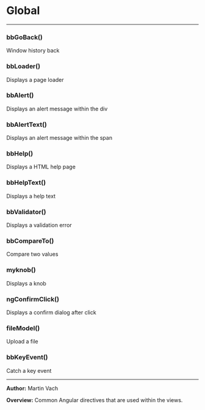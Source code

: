 # Global





* * *

### bbGoBack() 

Window history back



### bbLoader() 

Displays a page loader



### bbAlert() 

Displays an alert message within the div



### bbAlertText() 

Displays an alert message within the span



### bbHelp() 

Displays a HTML help page



### bbHelpText() 

Displays a help text



### bbValidator() 

Displays a validation error



### bbCompareTo() 

Compare two values



### myknob() 

Displays a knob



### ngConfirmClick() 

Displays a confirm dialog after click



### fileModel() 

Upload a file



### bbKeyEvent() 

Catch a key event




* * *



**Author:** Martin Vach



**Overview:** Common Angular directives that are used within the views.


